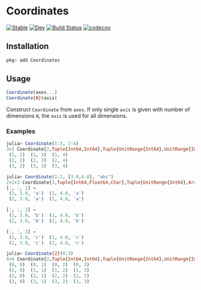 # Coordinates

[![Stable](https://img.shields.io/badge/docs-stable-blue.svg)](https://KeitaNakamura.github.io/Coordinates.jl/stable)
[![Dev](https://img.shields.io/badge/docs-dev-blue.svg)](https://KeitaNakamura.github.io/Coordinates.jl/dev)
[![Build Status](https://github.com/KeitaNakamura/Coordinates.jl/workflows/CI/badge.svg)](https://github.com/KeitaNakamura/Coordinates.jl/actions)
[![codecov](https://codecov.io/gh/KeitaNakamura/Coordinates.jl/branch/main/graph/badge.svg?token=XHB3XP61IP)](https://codecov.io/gh/KeitaNakamura/Coordinates.jl)

## Installation

```julia
pkg> add Coordinates
```

## Usage

```julia
Coordinate(axes...)
Coordinate{N}(axis)
```

Construct `Coordinate` from `axes`.
If only single `axis` is given with number of dimensions `N`,
the `axis` is used for all dimensions.

### Examples

```julia
julia> Coordinate(1:3, 2:4)
3×3 Coordinate{2,Tuple{Int64,Int64},Tuple{UnitRange{Int64},UnitRange{Int64}}}:
 (1, 2)  (1, 3)  (1, 4)
 (2, 2)  (2, 3)  (2, 4)
 (3, 2)  (3, 3)  (3, 4)

julia> Coordinate(1:2, [3.0,4.0], "abc")
2×2×3 Coordinate{3,Tuple{Int64,Float64,Char},Tuple{UnitRange{Int64},Array{Float64,1},String}}:
[:, :, 1] =
 (1, 3.0, 'a')  (1, 4.0, 'a')
 (2, 3.0, 'a')  (2, 4.0, 'a')

[:, :, 2] =
 (1, 3.0, 'b')  (1, 4.0, 'b')
 (2, 3.0, 'b')  (2, 4.0, 'b')

[:, :, 3] =
 (1, 3.0, 'c')  (1, 4.0, 'c')
 (2, 3.0, 'c')  (2, 4.0, 'c')

julia> Coordinate{2}(0:3)
4×4 Coordinate{2,Tuple{Int64,Int64},Tuple{UnitRange{Int64},UnitRange{Int64}}}:
 (0, 0)  (0, 1)  (0, 2)  (0, 3)
 (1, 0)  (1, 1)  (1, 2)  (1, 3)
 (2, 0)  (2, 1)  (2, 2)  (2, 3)
 (3, 0)  (3, 1)  (3, 2)  (3, 3)
```
